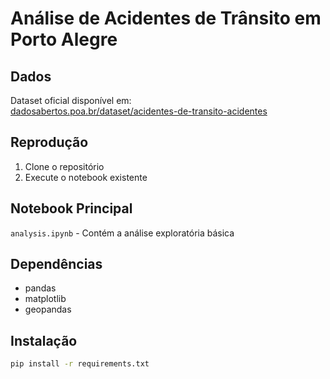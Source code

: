 # Análise de Acidentes de Trânsito em Porto Alegre

## Dados
Dataset oficial disponível em:  
[dadosabertos.poa.br/dataset/acidentes-de-transito-acidentes](https://dadosabertos.poa.br/dataset/acidentes-de-transito-acidentes)

## Reprodução
1. Clone o repositório
3. Execute o notebook existente

## Notebook Principal
`analysis.ipynb` - Contém a análise exploratória básica

## Dependências
- pandas
- matplotlib
- geopandas

## Instalação
```bash
pip install -r requirements.txt
